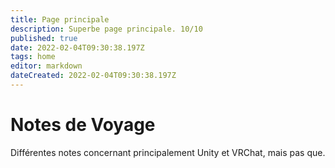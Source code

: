 ```yaml
---
title: Page principale
description: Superbe page principale. 10/10
published: true
date: 2022-02-04T09:30:38.197Z
tags: home
editor: markdown
dateCreated: 2022-02-04T09:30:38.197Z
---
```


# Notes de Voyage

Différentes notes concernant principalement Unity et VRChat, mais pas que.

